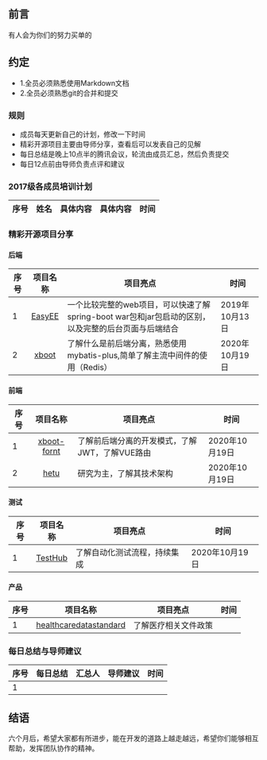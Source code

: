 ## 前言
有人会为你们的努力买单的

## 约定
* 1.全员必须熟悉使用Markdown文档
* 2.全员必须熟悉git的合并和提交

### 规则
- 成员每天更新自己的计划，修改一下时间
- 精彩开源项目主要由导师分享，查看后可以发表自己的见解
- 每日总结是晚上10点半的腾讯会议，轮流由成员汇总，然后负责提交
- 每日12点前由导师负责点评和建议

### 2017级各成员培训计划

| 序号 | 姓名 |具体内容 |具体内容 |时间|
| ------ | :------: |:------: |:------: |:------: |


### 精彩开源项目分享
#### 后端
| 序号 |项目名称|项目亮点|时间|
| ------ | :------: | ------ | ------ |
|1|[EasyEE](https://github.com/service-java/summer-cli-mybatis/tree/ffa8d5532b73a98de26d29718c5c218450c50f79/__cant-run-now/EasyEE)|一个比较完整的web项目，可以快速了解spring-boot war包和jar包启动的区别，以及完整的后台页面与后端结合|2019年10月13日|
|2|[xboot](https://github.com/Exrick/xboot.git)|了解什么是前后端分离，熟悉使用mybatis-plus,简单了解主流中间件的使用（Redis）|2020年10月19日|

#### 前端
| 序号 |项目名称|项目亮点|时间|
| ------ | :------: | ------ | ------ |
|1|[xboot-fornt](https://github.com/Exrick/xboot-front.git) |了解前后端分离的开发模式，了解JWT，了解VUE路由|2020年10月19日|
|2|[hetu](https://github.com/LianjiaTech/hetu.git) |研究为主，了解其技术架构|2020年10月19日|

#### 测试
| 序号 |项目名称|项目亮点|时间|
| ------ | :------: | ------ | ------ |
|1|[TestHub](https://github.com/Jsir07/TestHub) |了解自动化测试流程，持续集成|2020年10月19日|

#### 产品
| 序号 |项目名称|项目亮点|时间|
| ------ | :------: | ------ | ------ |
|1|[healthcaredatastandard](https://github.com/wanghaisheng/healthcaredatastandard.git) |了解医疗相关文件政策|

### 每日总结与导师建议
| 序号 |每日总结|汇总人|导师建议|时间|
| ------ | :------: | ------ | ------ | ------ |
|1|||||

## 结语

六个月后，希望大家都有所进步，能在开发的道路上越走越远，希望你们能够相互帮助，发挥团队协作的精神。

